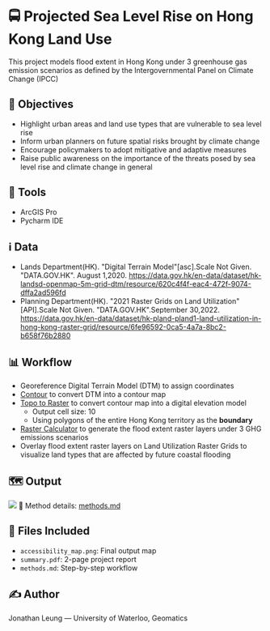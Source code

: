 # 🚍 Projected Sea Level Rise on Hong Kong Land Use

This project models flood extent in Hong Kong under 3 greenhouse gas emission scenarios as defined by the Intergovernmental Panel on Climate Change (IPCC)

## 📌 Objectives

- Highlight urban areas and land use types that are vulnerable to sea level rise
- Inform urban planners on future spatial risks brought by climate change
- Encourage policymakers to adopt mitigative and adaptive measures
- Raise public awareness on the importance of the threats posed by sea level rise and climate change in general

## 🧰 Tools

- ArcGIS Pro
- Pycharm IDE

## ℹ️ Data

- Lands Department(HK). "Digital Terrain Model"[asc].Scale Not Given. "DATA.GOV.HK". August 1,2020. https://data.gov.hk/en-data/dataset/hk-landsd-openmap-5m-grid-dtm/resource/620c4f4f-eac4-472f-9074-dffa2ad596fd
- Planning Department(HK). "2021 Raster Grids on Land Utilization"[API].Scale Not Given. "DATA.GOV.HK".September 30,2022. https://data.gov.hk/en-data/dataset/hk-pland-pland1-land-utilization-in-hong-kong-raster-grid/resource/6fe96592-0ca5-4a7a-8bc2-b658f76b2880

## 📊 Workflow

- Georeference Digital Terrain Model (DTM) to assign coordinates
- <ins>Contour</ins> to convert DTM into a contour map
- <ins>Topo to Raster</ins> to convert contour map into a digital elevation model
  - Output cell size: 10
  - Using polygons of the entire Hong Kong territory as the **boundary**
- <ins>Raster Calculator</ins> to generate the flood extent raster layers under 3 GHG emissions scenarios
- Overlay flood extent raster layers on Land Utilization Raster Grids to visualize land types that are affected by future coastal flooding

## 🗺️ Output

![](HKFloodLayout)
📖 Method details: [methods.md](methods.md)

## 📁 Files Included

- `accessibility_map.png`: Final output map
- `summary.pdf`: 2-page project report
- `methods.md`: Step-by-step workflow

## ✍️ Author

Jonathan Leung — University of Waterloo, Geomatics
